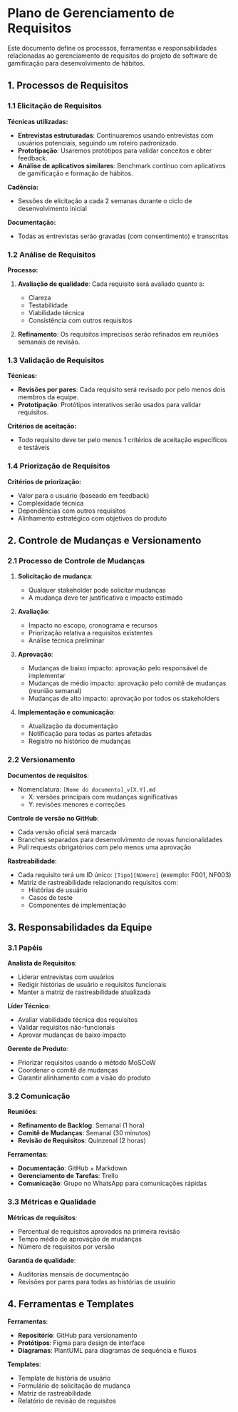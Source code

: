 # Plano de Gerenciamento de Requisitos

Este documento define os processos, ferramentas e responsabilidades relacionadas ao gerenciamento de requisitos do projeto de software de gamificação para desenvolvimento de hábitos.

## 1. Processos de Requisitos

### 1.1 Elicitação de Requisitos

**Técnicas utilizadas:**
- **Entrevistas estruturadas**: Continuaremos usando entrevistas com usuários potenciais, seguindo um roteiro padronizado.
- **Prototipação**: Usaremos protótipos para validar conceitos e obter feedback.
- **Análise de aplicativos similares**: Benchmark contínuo com aplicativos de gamificação e formação de hábitos.

**Cadência:**
- Sessões de elicitação a cada 2 semanas durante o ciclo de desenvolvimento inicial

**Documentação:**
- Todas as entrevistas serão gravadas (com consentimento) e transcritas

### 1.2 Análise de Requisitos

**Processo:**

1. **Avaliação de qualidade**: Cada requisito será avaliado quanto a:
   - Clareza
   - Testabilidade
   - Viabilidade técnica
   - Consistência com outros requisitos

2. **Refinamento**: Os requisitos imprecisos serão refinados em reuniões semanais de revisão.

### 1.3 Validação de Requisitos

**Técnicas:**
- **Revisões por pares**: Cada requisito será revisado por pelo menos dois membros da equipe.
- **Prototipação**: Protótipos interativos serão usados para validar requisitos.

**Critérios de aceitação:**
- Todo requisito deve ter pelo menos 1 critérios de aceitação específicos e testáveis

### 1.4 Priorização de Requisitos

**Critérios de priorização:**
- Valor para o usuário (baseado em feedback)
- Complexidade técnica
- Dependências com outros requisitos
- Alinhamento estratégico com objetivos do produto

## 2. Controle de Mudanças e Versionamento

### 2.1 Processo de Controle de Mudanças

1. **Solicitação de mudança**:
   - Qualquer stakeholder pode solicitar mudanças
   - A  mudança deve ter justificativa e impacto estimado

2. **Avaliação**:
   - Impacto no escopo, cronograma e recursos
   - Priorização relativa a requisitos existentes
   - Análise técnica preliminar

3. **Aprovação**:
   - Mudanças de baixo impacto: aprovação pelo responsável de implementar
   - Mudanças de médio impacto: aprovação pelo comitê de mudanças (reunião semanal)
   - Mudanças de alto impacto: aprovação por todos os stakeholders

4. **Implementação e comunicação**:
   - Atualização da documentação
   - Notificação para todas as partes afetadas
   - Registro no histórico de mudanças

### 2.2 Versionamento

**Documentos de requisitos**:
- Nomenclatura: `[Nome do documento]_v[X.Y].md`
  - X: versões principais com mudanças significativas
  - Y: revisões menores e correções

**Controle de versão no GitHub**:
- Cada versão oficial será marcada
- Branches separados para desenvolvimento de novas funcionalidades
- Pull requests obrigatórios com pelo menos uma aprovação

**Rastreabilidade**:
- Cada requisito terá um ID único: `[Tipo][Número]` (exemplo: F001, NF003)
- Matriz de rastreabilidade relacionando requisitos com:
  - Histórias de usuário
  - Casos de teste
  - Componentes de implementação

## 3. Responsabilidades da Equipe

### 3.1 Papéis

**Analista de Requisitos**:
- Liderar entrevistas com usuários
- Redigir histórias de usuário e requisitos funcionais
- Manter a matriz de rastreabilidade atualizada

**Líder Técnico**:
- Avaliar viabilidade técnica dos requisitos
- Validar requisitos não-funcionais
- Aprovar mudanças de baixo impacto

**Gerente de Produto**:
- Priorizar requisitos usando o método MoSCoW
- Coordenar o comitê de mudanças
- Garantir alinhamento com a visão do produto

### 3.2 Comunicação

**Reuniões**:
- **Refinamento de Backlog**: Semanal (1 hora)
- **Comitê de Mudanças**: Semanal (30 minutos)
- **Revisão de Requisitos**: Quinzenal (2 horas)

**Ferramentas**:
- **Documentação**: GitHub + Markdown
- **Gerenciamento de Tarefas**: Trello
- **Comunicação**: Grupo no WhatsApp para comunicações rápidas

### 3.3 Métricas e Qualidade

**Métricas de requisitos**:
- Percentual de requisitos aprovados na primeira revisão
- Tempo médio de aprovação de mudanças
- Número de requisitos por versão

**Garantia de qualidade**:
- Auditorias mensais de documentação
- Revisões por pares para todas as histórias de usuário

## 4. Ferramentas e Templates

**Ferramentas**:
- **Repositório**: GitHub para versionamento
- **Protótipos**: Figma para design de interface
- **Diagramas**: PlantUML para diagramas de sequência e fluxos

**Templates**:
- Template de história de usuário
- Formulário de solicitação de mudança
- Matriz de rastreabilidade
- Relatório de revisão de requisitos
